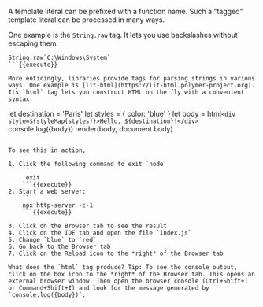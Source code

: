 A template literal can be prefixed with a function name. Such a "tagged" template literal can be processed in many ways. 

One example is the `String.raw` tag. It lets you use backslashes without escaping them:

```
String.raw`C:\Windows\System`
```{{execute}}

More enticingly, libraries provide tags for parsing strings in various ways. One example is [lit-html](https://lit-html.polymer-project.org). Its `html` tag lets you construct HTML on the fly with a convenient syntax:

```
let destination = 'Paris'
let styles = { color: 'blue' }
let body = html`<div style=${styleMap(styles)}>Hello, ${destination}!</div>`
console.log({body})
render(body, document.body)
```

To see this in action, 

1. Click the following command to exit `node` 
    ```
    .exit
    ```{{execute}}
2. Start a web server:
    ```
    npx http-server -c-1
    ```{{execute}}
    
3. Click on the Browser tab to see the result
4. Click on the IDE tab and open the file `index.js`
5. Change `blue` to `red`
6. Go back to the Browser tab
7. Click on the Reload icon to the *right* of the Browser tab

What does the `html` tag produce? Tip: To see the console output, click on the box icon to the *right* of the Browser tab. This opens an external browser window. Then open the browser console (Ctrl+Shift+I or Command+Shift+I) and look for the message generated by `console.log({body})`. 
